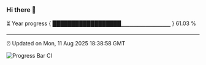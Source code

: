 ### Hi there 👋

⏳ Year progress { ██████████████████▁▁▁▁▁▁▁▁▁▁▁▁ } 61.03 %

---

⏰ Updated on Mon, 11 Aug 2025 18:38:58 GMT

![Progress Bar CI](https://github.com/ZhaoGui/ZhaoGui/workflows/Progress%20Bar%20CI/badge.svg)
